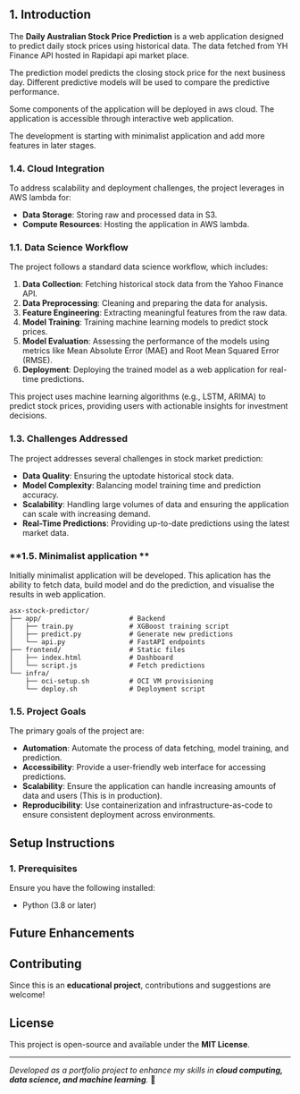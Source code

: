 ## **1. Introduction**

The **Daily Australian Stock Price Prediction** is a web application designed to predict daily stock prices using historical data. The data fetched from YH Finance API hosted in Rapidapi api market place. 

The prediction model predicts the closing stock price for the next business day. Different predictive models will be used to compare the predictive performance.

Some components of the application will be deployed in aws cloud.
The application is accessible through interactive web application.

The development is starting with minimalist application and add more features in later stages. 

### **1.4. Cloud Integration**
To address scalability and deployment challenges, the project leverages in AWS lambda for:
- **Data Storage**: Storing raw and processed data in S3.
- **Compute Resources**: Hosting the application in AWS lambda.


### **1.1. Data Science Workflow**
The project follows a standard data science workflow, which includes:
1. **Data Collection**: Fetching historical stock data from the Yahoo Finance API.
2. **Data Preprocessing**: Cleaning and preparing the data for analysis.
3. **Feature Engineering**: Extracting meaningful features from the raw data.
4. **Model Training**: Training machine learning models to predict stock prices.
5. **Model Evaluation**: Assessing the performance of the models using metrics like Mean Absolute Error (MAE) and Root Mean Squared Error (RMSE).
6. **Deployment**: Deploying the trained model as a web application for real-time predictions.


This project uses machine learning algorithms (e.g., LSTM, ARIMA) to predict stock prices, providing users with actionable insights for investment decisions.

### **1.3. Challenges Addressed**
The project addresses several challenges in stock market prediction:
- **Data Quality**: Ensuring the uptodate historical stock data.
- **Model Complexity**: Balancing model training time and prediction accuracy.
- **Scalability**: Handling large volumes of data and ensuring the application can scale with increasing demand.
- **Real-Time Predictions**: Providing up-to-date predictions using the latest market data.

### **1.5. Minimalist application **

Initially minimalist application will be developed. This aplication has the ability to fetch data, build model and do the prediction, and visualise the results in web application.

```
asx-stock-predictor/
├── app/                      # Backend
│   ├── train.py              # XGBoost training script
│   ├── predict.py            # Generate new predictions
│   └── api.py                # FastAPI endpoints
├── frontend/                 # Static files
│   ├── index.html            # Dashboard
│   └── script.js             # Fetch predictions
└── infra/
    ├── oci-setup.sh          # OCI VM provisioning
    └── deploy.sh             # Deployment script
```
### **1.5. Project Goals**
The primary goals of the project are:
- **Automation**: Automate the process of data fetching, model training, and prediction.
- **Accessibility**: Provide a user-friendly web interface for accessing predictions.
- **Scalability**: Ensure the application can handle increasing amounts of data and users (This is in production).
- **Reproducibility**: Use containerization and infrastructure-as-code to ensure consistent deployment across environments.



## **Setup Instructions**

### **1. Prerequisites**
Ensure you have the following installed:
- Python (3.8 or later)


## **Future Enhancements**

## **Contributing**
Since this is an **educational project**, contributions and suggestions are welcome!

## **License**
This project is open-source and available under the **MIT License**.

---
_Developed as a portfolio project to enhance my skills in **cloud computing, data science, and machine learning**._ 🚀
